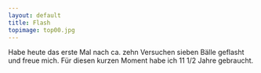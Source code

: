 ```yaml
---
layout: default
title: Flash
topimage: top00.jpg
---
```


Habe heute das erste Mal nach ca. zehn Versuchen sieben Bälle geflasht und freue mich.
Für diesen kurzen Moment habe ich 11 1/2 Jahre gebraucht.

